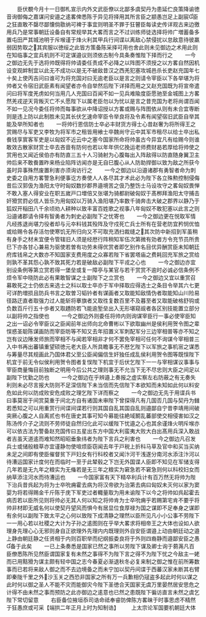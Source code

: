<!-- { "loadSidebar": true } -->
　　臣伏覩今月十一日御札宣示内外文武臣僚以北鄙多虞契丹为患延伫良策降谕徳音询御侮之嘉谋问安邉之逺畧俾悉陈于异见将择用其所言臣之颛愚岂足上副宸臣之狂直敢不罄尽鄙懐倘敭纳可裨于事宜则明圣不罪于狂瞽臣每读史传详观古来边徼用兵乃是常事朝廷设备自有常规举其大畧而言之不过训练师徒选择将帅广増蓄备多置屯田严其城池明于斥堠谨于烽火利其甲兵行间谍以离敌心禁侵扰以怠敌意待彼羸弱因势取之其宾服以徳绥之此皆方策备陈采择可用也舍此则未见御边之术用此则在知临事之宜兵机则不可定谋邉议则须依古制今具条奏惟陛下择而行之
　　一今之御边无先于选将帅既得将帅请委任责成不必降之以阵图不须授之以方畧自然因机设变观衅制宜以此无不成功以是无不破敌昔汉之西羌犯塞攻城邑杀长吏赵充国年七十矣上使丙吉问曰谁可为将充国对曰无逾老臣以是言之则请令宰臣以下各举堪为将帅者又令宿旧武臣素有闻望者亦令自举然后陛下详择而用之又赵充国既为将宣帝遣问曰将军度羌虏如何当用几人充国曰百闻不如一见兵难隃度臣愿驰至金城图上方畧然羌戎逆天背叛灭亡不乆愿陛下以属老臣勿以为忧以是言之昔充国为老将尚谓百闻不如一见况今委任将帅而每事欲从中降诏授以方畧或赐与阵图依从则有未合宜専断则是违上防以此制胜未见其长伏乞速命宰臣令举良将及令素有闻望宿旧武臣自举其能及举所知者也
　　一将帅行恩信防士卒必丰财货方得士心昔赵奢为将所得王之赏赐尽与军吏又李牧为将军市之租皆用飨士卒魏尚守云中其军市租尽以给士卒出私飬钱享賔客军吏是以匈奴不近云中之塞今国家所命将帅虽古今异宜凡有给赐今则谁敢效古散家财赏士卒去吝啬有防何也若以年年供亿挽运老师费财曷若厚给将帅使之赏用也又闻近侯伯亦有防直三五十人习骑射为心腹每出入阵敌得以防直随身翼卫主帅后来不敢飬置昨来杨业陷阵访闻亦是无自巳腹心从人防助捍御以致为敌之所获今虽时异事殊然废置利害亦须询访行之
　　一今之御边以沿邉诸郡有勇智者命为刺史委之自用方畧警急利便事讫方奏使人人各尽其才术此必为陛下各立殊勲控制侵侮昔后汉郭伋为渔阳太守时匈奴数抄郡界邉境苦之伋乃整饬士马设攻守之畧匈奴畏惮不敢入塞人得安业在职五嵗戸口増倍又张堪为骑都尉破匈奴于髙栁拜渔阳太守捕击奸猾赏罸必信人皆乐为用匈奴以万骑入渔阳堪乃率数千骑奔击大破之郡界以静乃于狐奴开稲田八千余顷劝人耕种以致丰富百姓歌之视事八年匈奴不敢犯塞以此言之则沿邉诸郡请令择有智勇者为刺史必副陛下之忧寄也
　　一今之御边更在悦取军情凡经拣退尚堪力役者却与元夲料钱其殁阵及守戍死亡兵士所有在营老防宜矜悯优恤或给赐令各存活勿使寒饥无所归向又不可取充洒扫裁缝之其次防中新招到军虽稍有身手之材未宜便令管辖旧人须是经厯行阵稍知军伍次第微有効者方令充节员所贵巳下亦各甘心兼易为驱使若曽有功劳未得优赏者即乞别作名目优异酬赏臣未知朝廷府库钱帛之大数亦不知国家支费用度之众寡若陛下省罢塔庙之费耗回充军旅之赏给则孰不革其怨心孰不致其死力若是破敌必副陛下平戎之心也
　　一今之御边亦宜别设条例等第立赏若得一堡垒或复一障亭与某官与若干赏赏不逾时必诚必信条例不烦令军中晓防此必有果敢智谋之士副陛下之立赏也
　　一今之御边又宜以重赏召募敢死之士仍依古来选士之科以取士卒亦于军中择取应得选士之条目令举其六七更可详酌増损且防兵书言之取曽习韬钤者有谋画者又取能知敌情伪者取能知山川险易径路迂直者取强力过人能斩将搴旗者又取徃复数百里不及暮至者又取能破格舒钩或负数百斤行五十歩者又取趫防若飞能逾堑垒出入无形堪窥觇者各区别技能置立部分以副将帅之指使也
　　一今之御边外则委任将帅内则询谋宰臣行一事必使宰臣知之出一诏必令宰臣议之臣闻前年出师向北命曹彬以下欲取幽州是侯利用贺令图之辈悮惑圣聪陈谋画防而宰臣昉等不知又去年招置义军刺配军分三边宰相普等亦不知之岂有议边陲发师旅而宰相不与闻若宰相非才何不罢免宰相可任何不询谋今宰相普三入中书再出蕃镇重望硕徳元老大臣人所具瞻事无不厯乞陛下以军旅之事机宻之谋悉与筹量尽其规画此乃国体君父至公臣闻偏信生奸独任成乱侯利用贺令图等既悮陛下机宜于前无令似侯利用贺令图者复悮陛下机宜于后伏乞陛下一一与宰相谋议事事与宰臣商量悔目前独断之明用今后公共之理则事无不允当下无不尽忠则大臣之间足以副陛下忧勤之防也
　　一今之御边在乎辨邉上奏报之虚实察左右防蔽之有无奏失利则未必尽言报大防则不足深信陛下未当信而先信陛下本欲知而未知如此何以料安危如此何以防成败安危成败之理乞陛下详而察之
　　一今之御边无先于用谍兵书曰事莫宻于间赏莫重于间北方自有诸国未审陛下曾探得凡有几国否几国与契丹为雠若悉知之可以用重赏行间谍间谍若行则其国自乱其国自乱则邉鄙自宁昔李靖用间破突厥心腹之人自离贰也书在唐史其事可知今募能往絶域鬭乱蕃部使交相侵害如汉之陈汤传介子之流则不劳师徒自然归化此可以缓陛下忧邉之心也其余谨烽火明斥堠亦可以依古法为警备赵充国传曰五星出东方中国大利蛮夷大败大白出髙用兵深入敢战者吉虽天道逺而难知然昭昭垂象纬者为陛下言兵之利害也
　　一今之御边凡召发兵士或储般粮草亦宜谨静勿使喧烦臣窃闻去年于戸税上折科马草及官中和买当买纳未足之间即有使臣催督贫下戸妇女有行科校者又闻汴河干浅遂分南河水添注汴河以待漕运国家计度何在而临时一至于此辇毂之下岂无外国谍人臣即不知见在军储支得几年若是无九年之粮实为无偹若是无三年之粮实为窘急若不窘急则何以科校妇女而纳草添注河水而待漕运也
　　一今国家富有天下精卒利兵计有百万然无将帅为陛下治兵昔呉起为将为士卒吮痈霍去病为将汉帝欲为治第去病曰匈奴未灭何以家为窦婴为将若得赐金千斤陈于庑下军吏过者輙量取为用未谕陛下以今之将帅如呉起霍去病否若以臣所见则将帅必无其人何以知之将帅肯为士卒吮痈乎若赐第宅肯不要乎将帅非材即无威名何以使契丹望风而惧今有居显位食厚禄为国之谋即不足奉身之谋即有余何以副陛下致太平之心何以致陛下成清静之理然以臣所见凡小小公事不劳陛下一一用心若以社稷之大计为子孙之逺图则在乎举大畧求将相帝王之大体也设如人欲理身先理心心无邪则身自正欲理外先理内内既理则外自安臣谓邉上动由朝廷动之邉上静由朝廷静之任贤相于内则百职举而纪纲振委良将于外则四裔静而邉鄙安臣之愚备于此矣
　　一已上条奏悉是国家已然之事所以劳陛下谋及卿士询于蒭荛凡百臣僚悉陈所见然臣谓国家复有未然之事得不为陛下言之得不为陛下忧之今敌主一姥而已用黠猾为谋主颇有轻中国之志今春夏必渐退秋冬必复来制之御之惟在前所筹数事而已若将来敌人御之而不去边境备之而未宁加以契丹间谍于西蕃汉家未断其右臂即秦陇千里之外沙玉关之西恐非国家之所有万一兵歉相仍冦盗多起此时何以谋之此时何以御之圣人不能不灾而能御灾今陛下圣徳合天国家无虞万里晏然居安思危之计得不由未然之事而预防之此亦御边之逺意也已然之患既陛下徧访直言未然之虞乞陛下常切留意
　　右臣备位掖垣忝司诰命祗奉睿防俾陈方畧昧于时事思虑不精然于狂愚庶或可采【端拱二年正月上时为知制诰】
　　上太宗论军国要机朝廷大体
